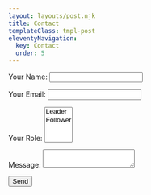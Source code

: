 ```yaml
---
layout: layouts/post.njk
title: Contact
templateClass: tmpl-post
eleventyNavigation:
  key: Contact
  order: 5
---
```


<div class="container">
    <form name="contact" method="POST" data-netlify="true">
    <p>
        <label>Your Name: <input type="text" name="name" required /></label>   
    </p>
    <p>
        <label>Your Email: <input type="email" name="email" required /></label>
    </p>
    <p>
        <label>Your Role: <select name="role[]" multiple>
        <option value="leader">Leader</option>
        <option value="follower">Follower</option>
        </select></label>
    </p>
    <p>
        <label>Message: <textarea name="message"></textarea></label>
    </p>
    <p>
        <button type="submit">Send</button>
    </p>
    </form>
</div>

